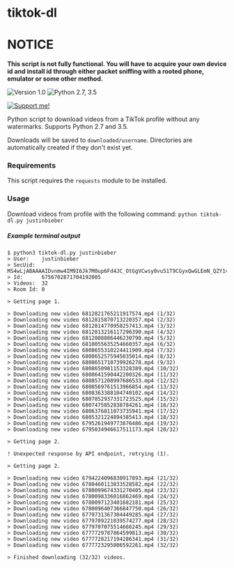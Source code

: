 # tiktok-dl

# NOTICE

**This script is not fully functional. You will have to acquire your own device id and install id through either packet sniffing with a rooted phone, emulator or some other method.**

![Version 1.0](https://img.shields.io/badge/Version-1.0-orange.svg)
![Python 2.7, 3.5](https://img.shields.io/badge/Python-2.7%2C%203.5%2B-3776ab.svg)

[![Support me!](https://www.buymeacoffee.com/assets/img/custom_images/yellow_img.png)](https://www.buymeacoffee.com/dvingerh)

Python script to download videos from a TikTok profile without any watermarks. Supports Python 2.7 and 3.5.

Downloads will be saved to `downloaded/username`. Directories are automatically created if they don't exist yet.

### Requirements

This script requires the `requests` module to be installed.

### Usage

Download videos from profile with the following command:
`python tiktok-dl.py justinbieber`

##### Example terminal output

```
$ python3 tiktok-dl.py justinbieber                                                   
> User:    justinbieber                                                               
> SecUid:  MS4wLjABAAAAIDvnmw4IM9I6Jk7M0up6Fd4JC_OtGgVCwsy0vu51T9CGyxQwGLEmN_QZY1v2TYY
> Id:      6756702871704192005                                                        
> Videos:  32                                                                         
> Room Id: 0                                                                          
                                                                                      
> Getting page 1.                                                                     
                                                                                      
> Downloading new video 6812821765211917574.mp4 (1/32)                                
> Downloading new video 6812815870713220357.mp4 (2/32)                                
> Downloading new video 6812814770958257413.mp4 (3/32)                                
> Downloading new video 6812813216117296390.mp4 (4/32)                                
> Downloading new video 6812808886446230790.mp4 (5/32)                                
> Downloading new video 6810055635254660357.mp4 (6/32)                                
> Downloading new video 6808655310224411909.mp4 (7/32)                                
> Downloading new video 6808652575945035014.mp4 (8/32)                                
> Downloading new video 6808651710739926278.mp4 (9/32)                                
> Downloading new video 6808650981153328389.mp4 (10/32)                               
> Downloading new video 6808641590442200326.mp4 (11/32)                               
> Downloading new video 6808571208997686533.mp4 (12/32)                               
> Downloading new video 6808569761513966854.mp4 (13/32)                               
> Downloading new video 6808363388104740102.mp4 (14/32)                               
> Downloading new video 6807852937331723525.mp4 (15/32)                               
> Downloading new video 6807475852838784261.mp4 (16/32)                               
> Downloading new video 6806376811073735941.mp4 (17/32)                               
> Downloading new video 6805321224894385413.mp4 (18/32)                               
> Downloading new video 6795261949773876486.mp4 (19/32)                               
> Downloading new video 6795034946617511173.mp4 (20/32)                               
                                                                                      
> Getting page 2.                                                                     
                                                                                      
! Unexpected response by API endpoint, retrying (1).                                  
                                                                                      
> Getting page 2.                                                                     
                                                                                      
> Downloading new video 6794224096830917893.mp4 (21/32)                               
> Downloading new video 6780460113833528582.mp4 (22/32)                               
> Downloading new video 6780099674331270405.mp4 (23/32)                               
> Downloading new video 6780098336016862469.mp4 (24/32)                               
> Downloading new video 6780097123401682181.mp4 (25/32)                               
> Downloading new video 6780096407366847750.mp4 (26/32)                               
> Downloading new video 6779731367304449285.mp4 (27/32)                               
> Downloading new video 6779709221039574277.mp4 (28/32)                               
> Downloading new video 6779707075514666245.mp4 (29/32)                               
> Downloading new video 6777729787864599813.mp4 (30/32)                               
> Downloading new video 6777728217194286341.mp4 (31/32)                               
> Downloading new video 6777723295006592261.mp4 (32/32)                               
                                                                                      
> Finished downloading (32/32) videos.                                                
```
